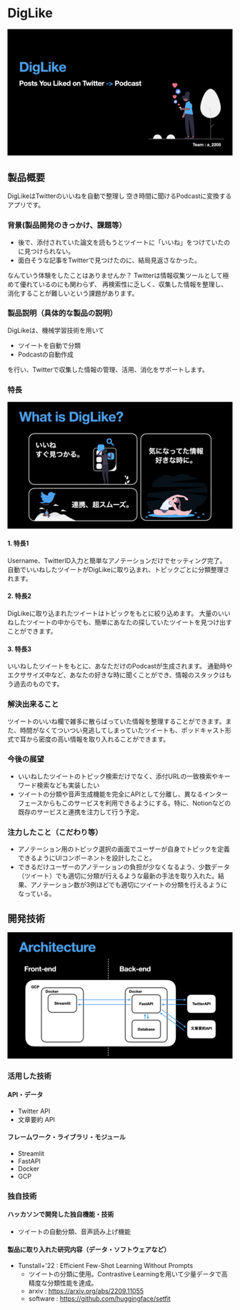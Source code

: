 # DigLike

[![IMAGE ALT TEXT HERE](image/JPHACKS2022.001.png)](image/JPHACKS2022.001.png)

## 製品概要
DigLikeはTwitterのいいねを自動で整理し
空き時間に聞けるPodcastに変換するアプリです。

### 背景(製品開発のきっかけ、課題等）
* 後で、添付されていた論文を読もうとツイートに「いいね」をつけていたのに見つけられない。
* 面白そうな記事をTwitterで見つけたのに、結局見返さなかった。

なんていう体験をしたことはありませんか？
Twitterは情報収集ツールとして極めて優れているのにも関わらず、
再検索性に乏しく、収集した情報を整理し、消化することが難しいという課題があります。

### 製品説明（具体的な製品の説明）
DigLikeは、機械学習技術を用いて
* ツイートを自動で分類
* Podcastの自動作成

を行い、Twitterで収集した情報の管理、活用、消化をサポートします。

### 特長
[![IMAGE ALT TEXT HERE](image/JPHACKS2022.005.png)](image/JPHACKS2022.005.png)
#### 1. 特長1　
Username、TwitterID入力と簡単なアノテーションだけでセッティング完了。
自動でいいねしたツイートがDigLikeに取り込まれ、トピックごとに分類整理されます。
#### 2. 特長2　
DigLikeに取り込まれたツイートはトピックをもとに絞り込めます。
大量のいいねしたツイートの中からでも、簡単にあなたの探していたツイートを見つけ出すことができます。
#### 3. 特長3　
いいねしたツイートをもとに、あなただけのPodcastが生成されます。
通勤時やエクササイズ中など、あなたの好きな時に聞くことができ、情報のスタックはもう過去のものです。

### 解決出来ること
ツイートのいいね欄で雑多に散らばっていた情報を整理することができます。また、時間がなくてついつい見逃してしまっていたツイートも、ポッドキャスト形式で耳から密度の高い情報を取り入れることができます。
### 今後の展望
* いいねしたツイートのトピック検索だけでなく、添付URLの一致検索やキーワード検索なども実装したい
* ツイートの分類や音声生成機能を完全にAPIとして分離し、異なるインターフェースからもこのサービスを利用できるようにする。特に、Notionなどの既存のサービスと連携を注力して行う予定。
### 注力したこと（こだわり等）
* アノテーション用のトピック選択の画面でユーザーが自身でトピックを定義できるようにUIコンポーネントを設計したこと。
* できるだけユーザーのアノテーションの負担が少なくなるよう、少数データ（ツイート）でも適切に分類が行えるような最新の手法を取り入れた。結果、アノテーション数が3例ほどでも適切にツイートの分類を行えるようになっている。

## 開発技術
[![IMAGE ALT TEXT HERE](image/JPHACKS2022.012.png)](image/JPHACKS2022.012.png)
### 活用した技術
#### API・データ
* Twitter API
* 文章要約 API

#### フレームワーク・ライブラリ・モジュール
* Streamlit
* FastAPI
* Docker
* GCP

### 独自技術
#### ハッカソンで開発した独自機能・技術
- ツイートの自動分類、音声読み上げ機能

#### 製品に取り入れた研究内容（データ・ソフトウェアなど）
- Tunstall+'22 : Efficient Few-Shot Learning Without Prompts 
    - ツイートの分類に使用。Contrastive Learningを用いて少量データで高精度な分類性能を達成。
    - arxiv : https://arxiv.org/abs/2209.11055
    - software : https://github.com/huggingface/setfit

